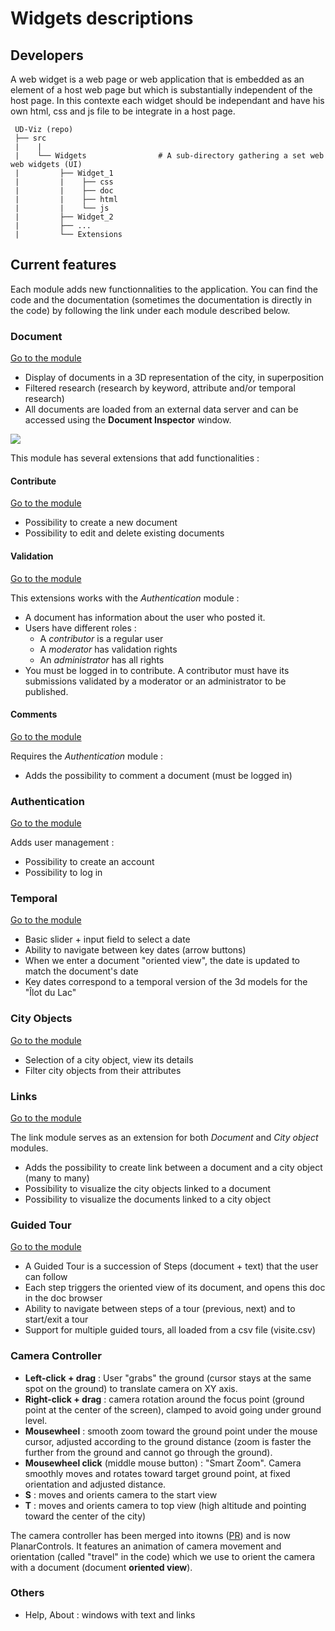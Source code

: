 # Widgets descriptions
## Developers
 A web widget is a web page or web application that is embedded as an element of a host web page but which is substantially independent of the host page. In this contexte each widget should be independant and have his own html, css and js file to be integrate in a host page.  

```
 UD-Viz (repo)
 ├── src   
 |    |               
 |    └── Widgets                # A sub-directory gathering a set web web widgets (UI)  
 |         ├── Widget_1
 |         |    ├── css
 |         |    ├── doc
 |         |    ├── html
 |         |    └── js
 |         ├── Widget_2
 |         ├── ...
 |         └── Extensions 
```
## Current features

Each module adds new functionnalities to the application. You can find the code and the documentation (sometimes the documentation is directly in the code) by following the link under each module described below.

### Document

[Go to the module](https://github.com/VCityTeam/UD-Viz/tree/master/src/Widgets/Documents)

- Display of documents in a 3D representation of the city, in superposition
- Filtered research (research by keyword, attribute and/or temporal research)
- All documents are loaded from an external data server and can be accessed using the **Document Inspector** window.

![](https://github.com/VCityTeam/UD-Viz/blob/master/src/Widgets/Documents/Doc/Pictures/view.png)

This module has several extensions that add functionalities :

#### Contribute

[Go to the module](https://github.com/VCityTeam/UD-Viz/tree/master/src/Widgets/Extensions/Contribute)

- Possibility to create a new document
- Possibility to edit and delete existing documents

#### Validation

[Go to the module](https://github.com/VCityTeam/UD-Viz/tree/master/src/Widgets/Extensions/DocumentValidation)

This extensions works with the _Authentication_ module :

- A document has information about the user who posted it.
- Users have different roles :
  - A _contributor_ is a regular user
  - A _moderator_ has validation rights
  - An _administrator_ has all rights
- You must be logged in to contribute. A contributor must have its submissions validated by a moderator or an administrator to be published.

#### Comments

[Go to the module](https://github.com/VCityTeam/UD-Viz/tree/master/src/Widgets/Extensions/DocumentComments)

Requires the _Authentication_ module :

- Adds the possibility to comment a document (must be logged in)

### Authentication

[Go to the module](https://github.com/VCityTeam/UD-Viz/tree/master/src/Widgets/Extensions/Authentication)

Adds user management :

- Possibility to create an account
- Possibility to log in

### Temporal

[Go to the module](https://github.com/VCityTeam/UD-Viz/tree/master/src/Widgets/Temporal)

- Basic slider + input field to select a date
- Ability to navigate between key dates (arrow buttons)
- When we enter a document "oriented view", the date is updated to match the document's date
- Key dates correspond to a temporal version of the 3d models for the "Îlot du Lac"

### City Objects

[Go to the module](https://github.com/VCityTeam/UD-Viz/tree/master/src/Widgets/CityObjects)

- Selection of a city object, view its details
- Filter city objects from their attributes

### Links

[Go to the module](https://github.com/VCityTeam/UD-Viz/tree/master/src/Widgets/Links)

The link module serves as an extension for both _Document_ and _City object_ modules.

- Adds the possibility to create link between a document and a city object (many to many)
- Possibility to visualize the city objects linked to a document
- Possibility to visualize the documents linked to a city object

### Guided Tour

[Go to the module](https://github.com/VCityTeam/UD-Viz/tree/master/src/Widgets/GuidedTour)

- A Guided Tour is a succession of Steps (document + text) that the user can follow
- Each step triggers the oriented view of its document, and opens this doc in the doc browser
- Ability to navigate between steps of a tour (previous, next) and to start/exit a tour
- Support for multiple guided tours, all loaded from a csv file (visite.csv)

### Camera Controller

- **Left-click + drag** : User "grabs" the ground (cursor stays at the same spot on the ground) to translate camera on XY axis.
- **Right-click + drag** : camera rotation around the focus point (ground point at the center of the screen), clamped to avoid going under ground level.
- **Mousewheel** : smooth zoom toward the ground point under the mouse cursor, adjusted according to the ground distance (zoom is faster the further from the ground and cannot go through the ground).
- **Mousewheel click** (middle mouse button) : "Smart Zoom". Camera smoothly moves and rotates toward target ground point, at fixed orientation and adjusted distance.
- **S** : moves and orients camera to the start view
- **T** : moves and orients camera to top view (high altitude and pointing toward the center of the city)

The camera controller has been merged into itowns ([PR](https://github.com/iTowns/itowns/pull/454)) and is now PlanarControls. It features an animation of camera movement and orientation (called "travel" in the code) which we use to orient the camera with a document (document **oriented view**).

### Others

- Help, About : windows with text and links
